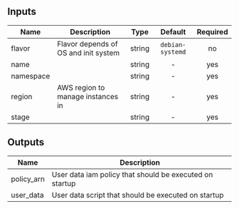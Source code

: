 
## Inputs

| Name | Description | Type | Default | Required |
|------|-------------|:----:|:-----:|:-----:|
| flavor | Flavor depends of OS and init system | string | `debian-systemd` | no |
| name |  | string | - | yes |
| namespace |  | string | - | yes |
| region | AWS region to manage instances in | string | - | yes |
| stage |  | string | - | yes |

## Outputs

| Name | Description |
|------|-------------|
| policy_arn | User data iam policy that should be executed on startup |
| user_data | User data script that should be executed on startup |


